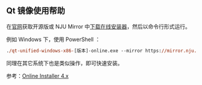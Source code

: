 ## Qt 镜像使用帮助

在[官网](https://www1.qt.io/download-open-source-access)获取开源版或 NJU Mirror 中[下载在线安装器](https://mirror.nju.edu.cn/qt/archive/online_installers/)，然后以命令行形式运行。

例如 Windows 下，使用 PowerShell ：

```ps
./qt-unified-windows-x86-[版本]-online.exe --mirror https://mirror.nju.edu.cn/qt/online/qtsdkrepository/windows_x86/
```

同理在其它系统下也是类似操作，即可快速安装。

参考：[Online Installer 4.x](https://wiki.qt.io/Online_Installer_4.x#Selecting_a_mirror_for_opensource)
